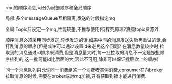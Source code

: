 rmq的顺序消息,可分为局部顺序和全局顺序

局部:多个messageQueue互相隔离,发送的时候指定mq

全局:Topic只设定一个mq,性能较差,不推荐使用(待探究原理?浪费topic资源?)



顺序消息必须采用同步发送,异步发送的话,如果中间的消息发送失败再重试的话,会打乱消息的顺序(但是或许可以通过设置id来避免这个问题? 在消息数量较少时,拉取到的消息通过id排序来消费,但是消息量大时,每一批拉取的消息不一定是按批顺序排列的,这一批可能id比后面的大,因此不可用,除非可以保证批层次上的顺序)



同一个消息队列只允许同一消费组的一个消费者实例消费,consumer在向broker拉取消息的时候,需要在broker端对mq加锁,只有获取到锁才能进行消费.

